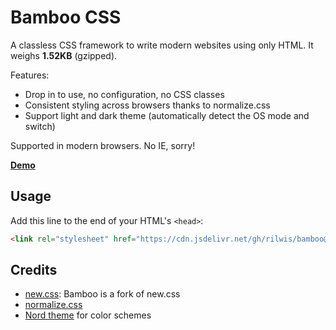 # Bamboo CSS

A classless CSS framework to write modern websites using only HTML. It weighs **1.52KB** (gzipped).

Features:

- Drop in to use, no configuration, no CSS classes
- Consistent styling across browsers thanks to normalize.css
- Support light and dark theme (automatically detect the OS mode and switch)

Supported in modern browsers. No IE, sorry!

**[Demo](https://rilwis.github.io/bamboo/demo.html)**

## Usage

Add this line to the end of your HTML's `<head>`:

```html
<link rel="stylesheet" href="https://cdn.jsdelivr.net/gh/rilwis/bamboo@1.0.0/bamboo.min.css">
```

## Credits
- [new.css](https://github.com/xz/new.css): Bamboo is a fork of new.css
- [normalize.css](https://github.com/necolas/normalize.css/)
- [Nord theme](https://www.nordtheme.com) for color schemes